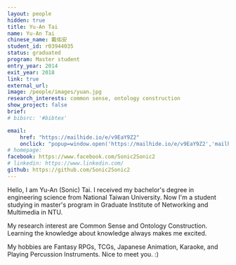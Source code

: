 ```yaml
---
layout: people
hidden: true
title: Yu-An Tai
name: Yu-An Tai
chinese_name: 戴佑安
student_id: r03944035
status: graduated
program: Master student
entry_year: 2014
exit_year: 2018
link: true
external_url:
image: /people/images/yuan.jpg
research_interests: common sense, ontology construction
show_project: false
brief:
# bibsrc: '#bibtex'

email:   
    href: "https://mailhide.io/e/v9EaY9Z2" 
    onclick: "popup=window.open('https://mailhide.io/e/v9EaY9Z2','mailhidepopup','width=580,height=635'); return false;"
# homepage: 
facebook: https://www.facebook.com/Sonic2Sonic2
# linkedin: https://www.linkedin.com/
github: https://github.com/Sonic2Sonic2
---
```


Hello, I am Yu-An (Sonic) Tai. I received my bachelor's degree in engineering science from National Taiwan University. Now I'm a student studying in master's program in Graduate Institute of Networking and Multimedia in NTU.

My research interest are Common Sense and Ontology Construction. Learning the knowledge about knowledge always makes me excited.

My hobbies are Fantasy RPGs, TCGs, Japanese Animation, Karaoke, and Playing Percussion Instruments. Nice to meet you. :)